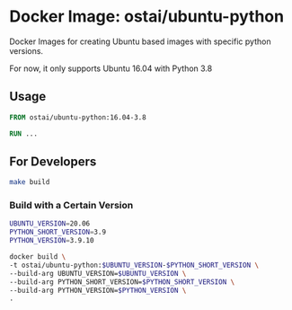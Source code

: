 # Docker Image: ostai/ubuntu-python

Docker Images for creating Ubuntu based images with specific python versions.

For now, it only supports Ubuntu 16.04 with Python 3.8

## Usage

```Dockerfile
FROM ostai/ubuntu-python:16.04-3.8

RUN ...
```

## For Developers

```sh
make build
```

### Build with a Certain Version

```sh
UBUNTU_VERSION=20.06
PYTHON_SHORT_VERSION=3.9
PYTHON_VERSION=3.9.10

docker build \
-t ostai/ubuntu-python:$UBUNTU_VERSION-$PYTHON_SHORT_VERSION \
--build-arg UBUNTU_VERSION=$UBUNTU_VERSION \
--build-arg PYTHON_SHORT_VERSION=$PYTHON_SHORT_VERSION \
--build-arg PYTHON_VERSION=$PYTHON_VERSION \
.
```
